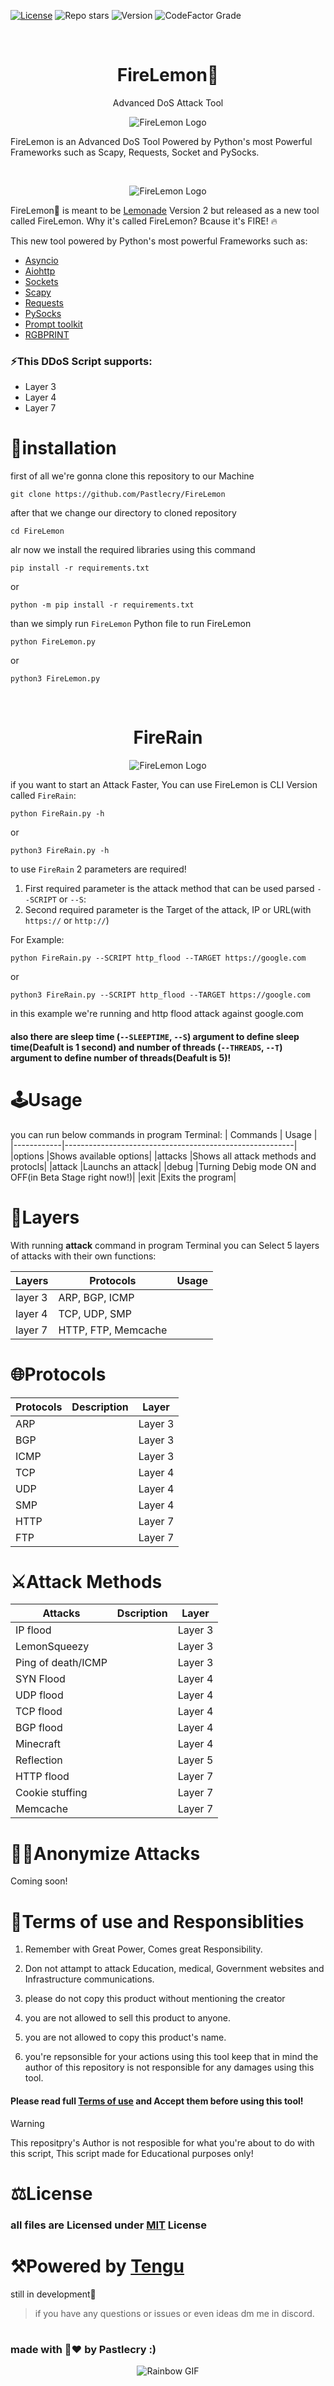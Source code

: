 [![License](https://img.shields.io/github/license/Pastlecry/FireLemon?style=for-the-badge&color=orange)](/LICENSE)
![Repo stars](https://img.shields.io/github/stars/Pastlecry/FireLemon?style=for-the-badge&color=orange)
![Version](https://img.shields.io/github/v/release/Pastlecry/FireLemon?display_name=tag&style=for-the-badge&color=orange)
![CodeFactor Grade](https://img.shields.io/codefactor/grade/github/Pastlecry/FireLemon?style=for-the-badge&color=orange)

<br/>
<p align="center">
  <h1 align="center">FireLemon🍋</h1>
  <p align="center">
    Advanced DoS Attack Tool
  </p>
  <p align="center">
    <img src="images/logo (1).png" alt="FireLemon Logo ">
  </p>
</p>

FireLemon is an Advanced DoS Tool Powered by Python's most Powerful Frameworks such as Scapy, Requests, Socket and PySocks.

<br/>
<p align="center">
  <img src="images/Screenshot 2024-03-27 004203scscs.png" alt="FireLemon Logo" class="center">
</p>

FireLemon🍋 is meant to be [Lemonade](https://github.com/Pastlecry/Lemonade-Tool) Version 2 but released as a new tool called FireLemon.
Why it's called FireLemon? Bcause it's FIRE! :fire:

This new tool powered by Python's most powerful Frameworks such as:
+ [Asyncio](https://docs.python.org/3/library/asyncio.html)
+ [Aiohttp](https://docs.aiohttp.org/en/stable/)
+ [Sockets](https://docs.python.org/3/library/socket.html)
+ [Scapy](https://scapy.net)
+ [Requests](https://pypi.org/project/requests/)
+ [PySocks](https://pypi.org/project/PySocks/)
+ [Prompt toolkit](https://python-prompt-toolkit.readthedocs.io/en/master/)
+ [RGBPRINT](https://pypi.org/project/rgbprint/)

### ⚡This DDoS Script supports:
+ Layer 3
+ Layer 4
+ Layer 7
  
# 🔮installation
first of all we're gonna clone this repository to our Machine
```
git clone https://github.com/Pastlecry/FireLemon
```
after that we change our directory to cloned repository
```
cd FireLemon
```
alr now we install the required libraries using this command
```
pip install -r requirements.txt
```
or
```
python -m pip install -r requirements.txt
```
than we simply run ```FireLemon``` Python file to run FireLemon
```
python FireLemon.py
```
or
```
python3 FireLemon.py
```
<br/>
<p align="center">
  <h1 align="center">FireRain</h1>
  <p align="center">
  <img src="images/OIG1 (1).jpeg" alt="FireLemon Logo" class="center">
</p>

if you want to start an Attack Faster, You can use FireLemon is CLI Version called ```FireRain```:
```
python FireRain.py -h
```
or
```
python3 FireRain.py -h
```
to use `FireRain` 2 parameters are required!

1. First required parameter is the attack method that can be used parsed `--SCRIPT` or `--S`:
2. Second required parameter is the Target of the attack, IP or URL(with `https://` or `http://`)

For Example:

```
python FireRain.py --SCRIPT http_flood --TARGET https://google.com
```
or
```
python3 FireRain.py --SCRIPT http_flood --TARGET https://google.com
```

in this example we're running and http flood attack against google.com

#### also there are sleep time (`--SLEEPTIME`, `--S`) argument to define sleep time(Deafult is 1 second) and number of threads (`--THREADS`, `--T`) argument to define number of threads(Deafult is 5)!

# 🕹️Usage
you can run below commands in program Terminal:
|  Commands  |                         Usage                           |
|------------|---------------------------------------------------------|
|options     |Shows available options|
|attacks     |Shows all attack methods and protocls|
|attack      |Launchs an attack|
|debug       |Turning Debig mode ON and OFF(in Beta Stage right now!)|
|exit        |Exits the program|

# 🔀Layers

With running **attack** command in program Terminal you can Select 5 layers of attacks with their own functions:

|   Layers   |                       Protocols                         | Usage |
|------------|---------------------------------------------------------|-------|
|layer 3|ARP, BGP, ICMP|  |                                    
|layer 4|TCP, UDP, SMP|   |                                       
|layer 7|HTTP, FTP, Memcache||

# 🌐Protocols

|  Protocols  |                       Description                       |  Layer |
|-------------|---------------------------------------------------------|--------|
|ARP| |Layer 3|
|BGP| |Layer 3|
|ICMP| | Layer 3|
|TCP| | Layer 4|
|UDP| | Layer 4|
|SMP| | Layer 4|
|HTTP| | Layer 7|
|FTP| | Layer 7|

# ⚔️Attack Methods

|   Attacks   |                       Dscription                        |  Layer |
|-------------|---------------------------------------------------------|--------|
|IP flood||Layer 3|
|LemonSqueezy||Layer 3|
|Ping of death/ICMP||Layer 3|
|SYN Flood||Layer 4|
|UDP flood||Layer 4|
|TCP flood||Layer 4|
|BGP flood||Layer 4|
|Minecraft||Layer 4|
|Reflection||Layer 5|
|HTTP flood||Layer 7|
|Cookie stuffing||Layer 7|
|Memcache||Layer 7|

# 😶‍🌫️Anonymize Attacks
Coming soon!

# 📜Terms of use and Responsiblities
1. Remember with Great Power, Comes great Responsibility.

2. Don not attampt to attack Education, medical, Government websites and Infrastructure communications.
3. please do not copy this product without mentioning the creator
4. you are not allowed to sell this product to anyone.
5. you are not allowed to copy this product's name.
6. you're repsonsible for your actions using this tool keep that in mind the author of this repository is not responsible for any damages using this tool.

#### Please read full [Terms of use](/TermsOfUse.md) and Accept them before using this tool!
   
> [!WARNING]
> This repositpry's Author is not resposible for what you're about to do with this script, This script made for Educational purposes only!
# ⚖️License
### all files are Licensed under [MIT](/LICENSE) License 

# ⚒️Powered by [Tengu](https://github.com/Pastlecry/Tengu)
still in development👀

> if you have any questions or issues or even ideas dm me in discord.
#
### made with 🍋❤️ by Pastlecry :) 

<p align="center">
    <img src="images\2022-06-06 12.24.gif" alt="Rainbow GIF">
</p>
